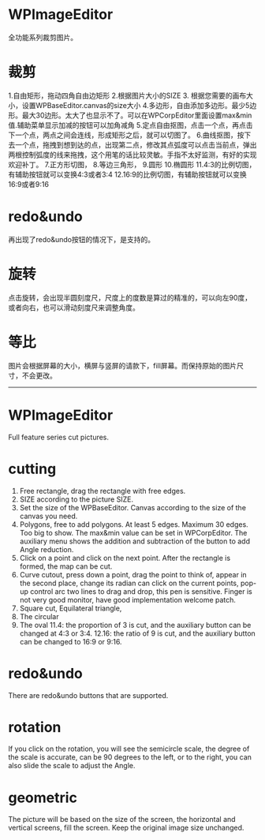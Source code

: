 # WPImageEditor

全功能系列裁剪图片。
# 裁剪
1.自由矩形，拖动四角自由边矩形
2.根据图片大小的SIZE
3. 根据您需要的画布大小，设置WPBaseEditor.canvas的size大小
4.多边形，自由添加多边形。最少5边形。最大30边形。太大了也显示不了。可以在WPCorpEditor里面设置max&min 值.辅助菜单显示加减的按钮可以加角减角
5.定点自由抠图，点击一个点，再点击下一个点，两点之间会连线，形成矩形之后，就可以切图了。
6.曲线抠图，按下去一个点，拖拽到想到达的点，出现第二点，修改其点弧度可以点击当前点，弹出两根控制弧度的线来拖拽，这个用笔的话比较灵敏。手指不太好监测，有好的实现欢迎补丁。
7.正方形切图，
8.等边三角形，
9.圆形
10.椭圆形
11.4:3的比例切图，有辅助按钮就可以变换4:3或者3:4
12.16:9的比例切图，有辅助按钮就可以变换16:9或者9:16
# redo&undo
再出现了redo&undo按钮的情况下，是支持的。
# 旋转
点击旋转，会出现半圆刻度尺，尺度上的度数是算过的精准的，可以向左90度，或者向右，也可以滑动刻度尺来调整角度。
# 等比
图片会根据屏幕的大小，横屏与竖屏的请款下，fill屏幕。而保持原始的图片尺寸，不会更改。

-----------------
# WPImageEditor

Full feature series cut pictures.
# cutting
1. Free rectangle, drag the rectangle with free edges.
2. SIZE according to the picture SIZE.
3. Set the size of the WPBaseEditor. Canvas according to the size of the canvas you need.
4. Polygons, free to add polygons. At least 5 edges. Maximum 30 edges. Too big to show. The max&min value can be set in WPCorpEditor. The auxiliary menu shows the addition and subtraction of the button to add Angle reduction.
5. Click on a point and click on the next point. After the rectangle is formed, the map can be cut.
6. Curve cutout, press down a point, drag the point to think of, appear in the second place, change its radian can click on the current points, pop-up control arc two lines to drag and drop, this pen is sensitive. Finger is not very good monitor, have good implementation welcome patch.
7. Square cut,
Equilateral triangle,
9. The circular
10. The oval
11.4: the proportion of 3 is cut, and the auxiliary button can be changed at 4:3 or 3:4.
12.16: the ratio of 9 is cut, and the auxiliary button can be changed to 16:9 or 9:16.
# redo&undo
There are redo&undo buttons that are supported.
# rotation
If you click on the rotation, you will see the semicircle scale, the degree of the scale is accurate, can be 90 degrees to the left, or to the right, you can also slide the scale to adjust the Angle.
# geometric
The picture will be based on the size of the screen, the horizontal and vertical screens, fill the screen. Keep the original image size unchanged.
